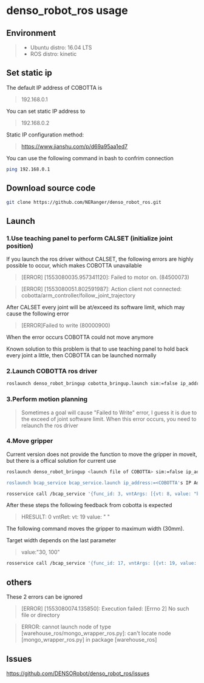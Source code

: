 # denso_robot_ros usage

## Environment

>* Ubuntu distro: 16.04 LTS
>* ROS distro: kinetic

## Set static ip

The default IP address of COBOTTA is 

> 192.168.0.1

You can set static IP address to 

> 192.168.0.2

Static IP configuration method:

> https://www.jianshu.com/p/d69a95aa1ed7

You can use the following command in bash to confrim connection

```bash
ping 192.168.0.1
```

## Download source code

```bash
git clone https://github.com/NERanger/denso_robot_ros.git
```

## Launch

### 1.Use teaching panel to perform CALSET (initialize joint position)

If you launch the ros driver without CALSET, the following errors are highly possible to occur, which makes COBOTTA unavailable

> [ERROR] [1553080035.957341120]: Failed to motor on. (84500073)

> [ERROR] [1553080051.802591987]: Action client not connected: cobotta/arm_controller/follow_joint_trajectory

After CALSET every joint will be at/exceed its software limit, which may cause the following error

> [ERROR]Failed to write (80000900)

When the error occurs COBOTTA could not move anymore

Known solution to this problem is that to use teaching panel to hold back every joint a little, then COBOTTA can be launched normally

### 2.Launch COBOTTA ros driver

```bash
roslaunch denso_robot_bringup cobotta_bringup.launch sim:=false ip_address:=192.168.0.1
```
### 3.Perform motion planning

> Sometimes a goal will cause "Failed to Write" error, I guess it is due to the exceed of joint software limit. When this error occurs, you need to relaunch the ros driver

### 4.Move gripper

Current version does not provide the function to move the gripper in moveit, but there is a offical solution for current use

```bash
roslaunch denso_robot_bringup <launch file of COBOTTA> sim:=false ip_address:=<COBOTTA's IP Address>

roslaunch bcap_service bcap_service.launch ip_address:=<COBOTTA's IP Address>

rosservice call /bcap_service '{func_id: 3, vntArgs: [{vt: 8, value: "b-CAP"}, {vt: 8, value: "CaoProv.DENSO.VRC"}, {vt: 8, value: "localhost"}, {vt: 8, value: ""}] }'
```
After these steps the following feedback from cobotta is expected

> HRESULT: 0 vntRet: vt: 19 value: " <controller handle> "

The following command moves the gripper to maximum width (30mm).

Target width depends on the last parameter 

> value:"30, 100"

```bash
rosservice call /bcap_service '{func_id: 17, vntArgs: [{vt: 19, value: "<controller handle>"}, {vt: 8, value: "HandMoveA"}, {vt: 8195, value: "30, 100"}] }'
```

## others

These 2 errors can be ignored 

> [ERROR] [1553080074.135850]: Execution failed: [Errno 2] No such file or directory

> ERROR: cannot launch node of type [warehouse_ros/mongo_wrapper_ros.py]: can't locate node [mongo_wrapper_ros.py] in package [warehouse_ros]


## Issues

https://github.com/DENSORobot/denso_robot_ros/issues

